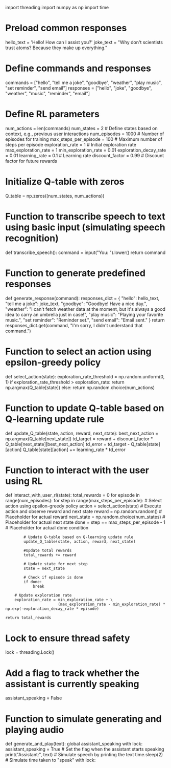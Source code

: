 import threading
import numpy as np
import time

# Preload common responses
hello_text = 'Hello! How can I assist you?'
joke_text = "Why don't scientists trust atoms? Because they make up everything."

# Define commands and responses
commands = ["hello", "tell me a joke", "goodbye", "weather", "play music", "set reminder", "send email"]
responses = ["hello", "joke", "goodbye", "weather", "music", "reminder", "email"]

# Define RL parameters
num_actions = len(commands)
num_states = 2  # Define states based on context, e.g., previous user interactions
num_episodes = 1000  # Number of episodes for training
max_steps_per_episode = 100  # Maximum number of steps per episode
exploration_rate = 1  # Initial exploration rate
max_exploration_rate = 1
min_exploration_rate = 0.01
exploration_decay_rate = 0.01
learning_rate = 0.1  # Learning rate
discount_factor = 0.99  # Discount factor for future rewards

# Initialize Q-table with zeros
Q_table = np.zeros((num_states, num_actions))

# Function to transcribe speech to text using basic input (simulating speech recognition)
def transcribe_speech():
    command = input("You: ").lower()
    return command

# Function to generate predefined responses
def generate_response(command):
    responses_dict = {
        "hello": hello_text,
        "tell me a joke": joke_text,
        "goodbye": "Goodbye! Have a nice day.",
        "weather": "I can't fetch weather data at the moment, but it's always a good idea to carry an umbrella just in case!",
        "play music": "Playing your favorite music.",
        "set reminder": "Reminder set.",
        "send email": "Email sent."
    }
    return responses_dict.get(command, "I'm sorry, I didn't understand that command.")

# Function to select an action using epsilon-greedy policy
def select_action(state):
    exploration_rate_threshold = np.random.uniform(0, 1)
    if exploration_rate_threshold > exploration_rate:
        return np.argmax(Q_table[state])
    else:
        return np.random.choice(num_actions)

# Function to update Q-table based on Q-learning update rule
def update_Q_table(state, action, reward, next_state):
    best_next_action = np.argmax(Q_table[next_state])
    td_target = reward + discount_factor * Q_table[next_state][best_next_action]
    td_error = td_target - Q_table[state][action]
    Q_table[state][action] += learning_rate * td_error

# Function to interact with the user using RL
def interact_with_user_rl(state):
    total_rewards = 0
    for episode in range(num_episodes):
        for step in range(max_steps_per_episode):
            # Select action using epsilon-greedy policy
            action = select_action(state)
            # Execute action and observe reward and next state
            reward = np.random.random()  # Placeholder for actual reward
            next_state = np.random.choice(num_states)  # Placeholder for actual next state
            done = step == max_steps_per_episode - 1  # Placeholder for actual done condition

            # Update Q-table based on Q-learning update rule
            update_Q_table(state, action, reward, next_state)

            #Update total rewards
            total_rewards += reward

            # Update state for next step
            state = next_state

            # Check if episode is done
            if done:
                break

        # Update exploration rate
        exploration_rate = min_exploration_rate + \
                           (max_exploration_rate - min_exploration_rate) * np.exp(-exploration_decay_rate * episode)

    return total_rewards

# Lock to ensure thread safety
lock = threading.Lock()

# Add a flag to track whether the assistant is currently speaking
assistant_speaking = False

# Function to simulate generating and playing audio
def generate_and_play(text):
    global assistant_speaking
    with lock:
        assistant_speaking = True  # Set the flag when the assistant starts speaking
    print("Assistant:", text)  # Simulate speech by printing the text
    time.sleep(2)  # Simulate time taken to "speak"
    with lock:

